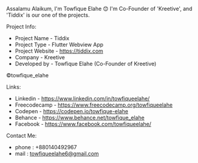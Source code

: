 Assalamu Alaikum, I'm Towfique Elahe 😊
I'm Co-Founder of 'Kreetive', and 'Tiddix' is our one of the projects.

Project Info:
  - Project Name    - Tiddix
  - Project Type    - Flutter Webview App
  - Project Website - https://tiddix.com
  - Company         - Kreetive
  - Developed by    - Towfique Elahe (Co-Founder of Kreetive)

©️towfique_elahe

Links:
  - Linkedin - https://www.linkedin.com/in/towfiqueelahe/
  - Freecodecamp  - https://www.freecodecamp.org/towfiqueelahe
  - Codepen - https://codepen.io/towfique-elahe
  - Behance - https://www.behance.net/towfique_elahe
  - Facebook - https://www.facebook.com/towfiqueelahe/

Contact Me:
  - phone : +880140492967
  - mail : towfiqueelahe6@gmail.com



